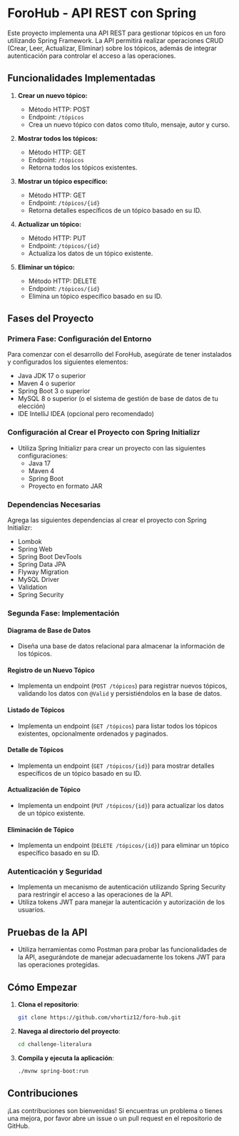 # ForoHub - API REST con Spring

Este proyecto implementa una API REST para gestionar tópicos en un foro utilizando Spring Framework. La API permitirá realizar operaciones CRUD (Crear, Leer, Actualizar, Eliminar) sobre los tópicos, además de integrar autenticación para controlar el acceso a las operaciones.

## Funcionalidades Implementadas

1. **Crear un nuevo tópico:**
   - Método HTTP: POST
   - Endpoint: `/tópicos`
   - Crea un nuevo tópico con datos como título, mensaje, autor y curso.

2. **Mostrar todos los tópicos:**
   - Método HTTP: GET
   - Endpoint: `/tópicos`
   - Retorna todos los tópicos existentes.

3. **Mostrar un tópico específico:**
   - Método HTTP: GET
   - Endpoint: `/tópicos/{id}`
   - Retorna detalles específicos de un tópico basado en su ID.

4. **Actualizar un tópico:**
   - Método HTTP: PUT
   - Endpoint: `/tópicos/{id}`
   - Actualiza los datos de un tópico existente.

5. **Eliminar un tópico:**
   - Método HTTP: DELETE
   - Endpoint: `/tópicos/{id}`
   - Elimina un tópico específico basado en su ID.

## Fases del Proyecto

### Primera Fase: Configuración del Entorno

Para comenzar con el desarrollo del ForoHub, asegúrate de tener instalados y configurados los siguientes elementos:

- Java JDK 17 o superior
- Maven 4 o superior
- Spring Boot 3 o superior
- MySQL 8 o superior (o el sistema de gestión de base de datos de tu elección)
- IDE IntelliJ IDEA (opcional pero recomendado)

### Configuración al Crear el Proyecto con Spring Initializr

- Utiliza Spring Initializr para crear un proyecto con las siguientes configuraciones:
  - Java 17
  - Maven 4
  - Spring Boot
  - Proyecto en formato JAR

### Dependencias Necesarias

Agrega las siguientes dependencias al crear el proyecto con Spring Initializr:

- Lombok
- Spring Web
- Spring Boot DevTools
- Spring Data JPA
- Flyway Migration
- MySQL Driver
- Validation
- Spring Security

### Segunda Fase: Implementación

#### Diagrama de Base de Datos

- Diseña una base de datos relacional para almacenar la información de los tópicos.

#### Registro de un Nuevo Tópico

- Implementa un endpoint (`POST /tópicos`) para registrar nuevos tópicos, validando los datos con `@Valid` y persistiéndolos en la base de datos.

#### Listado de Tópicos

- Implementa un endpoint (`GET /tópicos`) para listar todos los tópicos existentes, opcionalmente ordenados y paginados.

#### Detalle de Tópicos

- Implementa un endpoint (`GET /tópicos/{id}`) para mostrar detalles específicos de un tópico basado en su ID.

#### Actualización de Tópico

- Implementa un endpoint (`PUT /tópicos/{id}`) para actualizar los datos de un tópico existente.

#### Eliminación de Tópico

- Implementa un endpoint (`DELETE /tópicos/{id}`) para eliminar un tópico específico basado en su ID.

### Autenticación y Seguridad

- Implementa un mecanismo de autenticación utilizando Spring Security para restringir el acceso a las operaciones de la API.
- Utiliza tokens JWT para manejar la autenticación y autorización de los usuarios.

## Pruebas de la API

- Utiliza herramientas como Postman para probar las funcionalidades de la API, asegurándote de manejar adecuadamente los tokens JWT para las operaciones protegidas.

## Cómo Empezar

1. **Clona el repositorio**:
    ```sh
    git clone https://github.com/vhortiz12/foro-hub.git
    ```
2. **Navega al directorio del proyecto**:
    ```sh
    cd challenge-literalura
    ```
3. **Compila y ejecuta la aplicación**:
    ```sh
    ./mvnw spring-boot:run
    ```

## Contribuciones

¡Las contribuciones son bienvenidas! Si encuentras un problema o tienes una mejora, por favor abre un issue o un pull request en el repositorio de GitHub.
